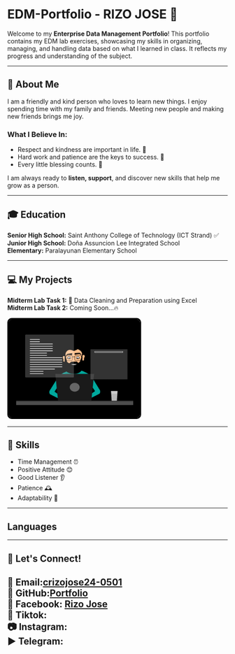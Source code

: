 # EDM-Portfolio - RIZO JOSE 🎯

Welcome to my **Enterprise Data Management Portfolio**! This portfolio contains my EDM lab exercises, showcasing my skills in organizing, managing, and handling data based on what I learned in class. It reflects my progress and understanding of the subject.

---

## 🌟 About Me
I am a friendly and kind person who loves to learn new things. I enjoy spending time with my family and friends. Meeting new people and making new friends brings me joy. 

### What I Believe In:
- Respect and kindness are important in life. 🤝
- Hard work and patience are the keys to success. 💪
- Every little blessing counts. 🙏

I am always ready to **listen, support**, and discover new skills that help me grow as a person.

---

## 🎓 Education
**Senior High School:** Saint Anthony College of Technology (ICT Strand) ✅  
**Junior High School:** Doña Assuncion Lee Integrated School  
**Elementary:** Paralayunan Elementary School  

---

## 💻 My Projects  
**Midterm Lab Task 1:** 📄 Data Cleaning and Preparation using Excel  
**Midterm Lab Task 2:** Coming Soon...🔥  

<img src="images/thoughtworks-gif_dribbble.gif" alt="Typing Man" style="width: 300px; border: 3px solid black; border-radius: 10px;">  
   
  
--- 

## 📌 Skills
- Time Management ⏰  
- Positive Attitude 😊  
- Good Listener 👂  
- Patience 🕰️  
- Adaptability 🔄  

---
## Languages


---

## 💪 Let's Connect!
📧 Email:[crizojose24-0501](crizojose24-0501@cca.edu.ph)  
🔗 GitHub:[Portfolio](https://nonchalants.github.io/Portfolio/)  
📱 Facebook: [Rizo Jose](https://www.facebook.com/rizojose.1214)   
🎼 Tiktok:  
📷 Instagram:   
▶️ Telegram:  
---

